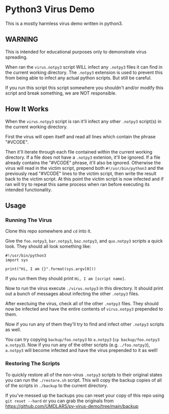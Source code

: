 # Python3 Virus Demo
This is a mostly harmless virus demo written in python3.

## WARNING
This is intended for educational purposes only to demonstrate virus spreading.

When ran the `virus.notpy3` script WILL infect any `.notpy3` files it can find in the current working directory. The `.notpy3` extension is used to prevent this from being able to infect any actual python scripts. But still be careful.

If you run this script this script somewhere you shouldn't and/or modify this script and break something, we are NOT responsible.

## How It Works
When the `virus.notpy3` script is ran it'll infect any other `.notpy3` script(s) in the current working directory. 

First the virus will open itself and read all lines which contain the phrase "#VCODE". 

Then it'll iterate through each file contained within the current working directory. If a file does not have a `.notpy3` extenion, it'll be ignored. If a file already contains the "#VCODE" phrase, it'll also be ignored. Otherwise the virus will read in the victim script, prepend both `#!/usr/bin/python3` and the previously read "#VCODE" lines to the victim script, then write the result back to the victim script. At this point the victim script is now infected and if ran will try to repeat this same process when ran before executing its intended functionality.

## Usage
### Running The Virus
Clone this repo somewhere and `cd` into it.

Give the `foo.notpy3`, `bar.notpy3`, `baz.notpy3`, and `qux.notpy3` scripts a quick look. They should all look something like:
```
#!/usr/bin/python3
import sys

print("Hi, I am {}".format(sys.argv[0]))
```

If you run them they should print `Hi, I am [script name]`.

Now to run the virus execute `./virus.notpy3` in this directory. It should print out a bunch of messages about infecting the other `.notpy3` files.

After exectuing the virus, check all of the other `.notpy3` files. They should now be infected and have the entire contents of `virus.notpy3` prepended to them. 

Now if you run any of them they'll try to find and infect other `.notpy3` scripts as well.

You can try copying `backup/foo.notpy3` to `a.notpy3` (`cp backup/foo.notpy3 a.notpy3`). Now if you run any of the other scripts (e.g. `./foo.notpy3`), `a.notpy3` will become infected and have the virus prepended to it as well!

### Restoring The Scripts
To quickly restore all of the non-virus `.notpy3` scripts to their original states you can run the `./restore.sh` script. This will copy the backup copies of all of the scripts in `./backup` to the current directory.

If you've messed up the backups you can reset your copy of this repo using `git reset --hard` or you can grab the originals from https://github.com/UMDLARS/py-virus-demo/tree/main/backup
